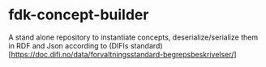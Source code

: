 # fdk-concept-builder
A stand alone repository to instantiate concepts, deserialize/serialize them in RDF and Json according to (DIFIs standard)[https://doc.difi.no/data/forvaltningsstandard-begrepsbeskrivelser/]

